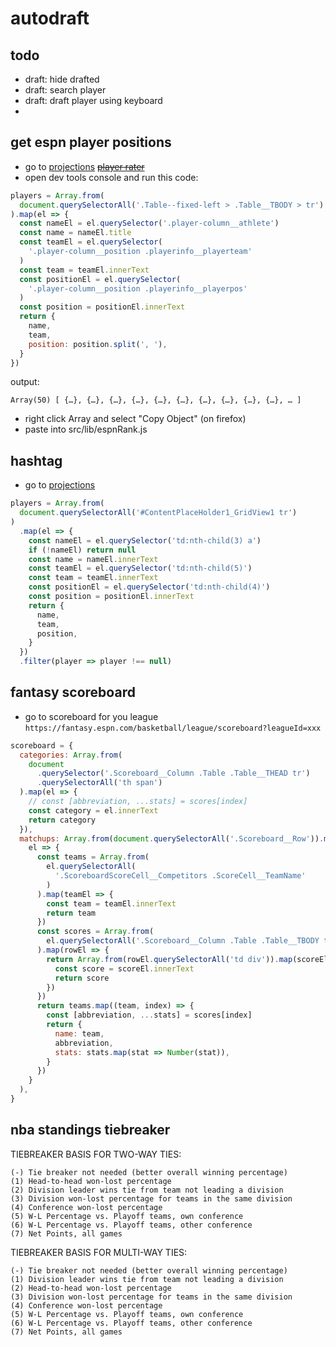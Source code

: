 # autodraft

## todo

- draft: hide drafted
- draft: search player
- draft: draft player using keyboard
-

## get espn player positions

- go to [projections](https://fantasy.espn.com/basketball/players/projections) ~~[player rater](https://fantasy.espn.com/basketball/playerrater)~~
- open dev tools console and run this code:

```javascript
players = Array.from(
  document.querySelectorAll('.Table--fixed-left > .Table__TBODY > tr')
).map(el => {
  const nameEl = el.querySelector('.player-column__athlete')
  const name = nameEl.title
  const teamEl = el.querySelector(
    '.player-column__position .playerinfo__playerteam'
  )
  const team = teamEl.innerText
  const positionEl = el.querySelector(
    '.player-column__position .playerinfo__playerpos'
  )
  const position = positionEl.innerText
  return {
    name,
    team,
    position: position.split(', '),
  }
})
```

output:

```
Array(50) [ {…}, {…}, {…}, {…}, {…}, {…}, {…}, {…}, {…}, {…}, … ]
```

- right click Array and select "Copy Object" (on firefox)
- paste into src/lib/espnRank.js

## hashtag

- go to [projections](https://hashtagbasketball.com/fantasy-basketball-projections)

```javascript
players = Array.from(
  document.querySelectorAll('#ContentPlaceHolder1_GridView1 tr')
)
  .map(el => {
    const nameEl = el.querySelector('td:nth-child(3) a')
    if (!nameEl) return null
    const name = nameEl.innerText
    const teamEl = el.querySelector('td:nth-child(5)')
    const team = teamEl.innerText
    const positionEl = el.querySelector('td:nth-child(4)')
    const position = positionEl.innerText
    return {
      name,
      team,
      position,
    }
  })
  .filter(player => player !== null)
```

## fantasy scoreboard

- go to scoreboard for you league `https://fantasy.espn.com/basketball/league/scoreboard?leagueId=xxx`

```javascript
scoreboard = {
  categories: Array.from(
    document
      .querySelector('.Scoreboard__Column .Table .Table__THEAD tr')
      .querySelectorAll('th span')
  ).map(el => {
    // const [abbreviation, ...stats] = scores[index]
    const category = el.innerText
    return category
  }),
  matchups: Array.from(document.querySelectorAll('.Scoreboard__Row')).map(
    el => {
      const teams = Array.from(
        el.querySelectorAll(
          '.ScoreboardScoreCell__Competitors .ScoreCell__TeamName'
        )
      ).map(teamEl => {
        const team = teamEl.innerText
        return team
      })
      const scores = Array.from(
        el.querySelectorAll('.Scoreboard__Column .Table .Table__TBODY tr')
      ).map(rowEl => {
        return Array.from(rowEl.querySelectorAll('td div')).map(scoreEl => {
          const score = scoreEl.innerText
          return score
        })
      })
      return teams.map((team, index) => {
        const [abbreviation, ...stats] = scores[index]
        return {
          name: team,
          abbreviation,
          stats: stats.map(stat => Number(stat)),
        }
      })
    }
  ),
}
```

## nba standings tiebreaker

TIEBREAKER BASIS FOR TWO-WAY TIES:

    (-) Tie breaker not needed (better overall winning percentage)
    (1) Head-to-head won-lost percentage
    (2) Division leader wins tie from team not leading a division
    (3) Division won-lost percentage for teams in the same division
    (4) Conference won-lost percentage
    (5) W-L Percentage vs. Playoff teams, own conference
    (6) W-L Percentage vs. Playoff teams, other conference
    (7) Net Points, all games

TIEBREAKER BASIS FOR MULTI-WAY TIES:

    (-) Tie breaker not needed (better overall winning percentage)
    (1) Division leader wins tie from team not leading a division
    (2) Head-to-head won-lost percentage
    (3) Division won-lost percentage for teams in the same division
    (4) Conference won-lost percentage
    (5) W-L Percentage vs. Playoff teams, own conference
    (6) W-L Percentage vs. Playoff teams, other conference
    (7) Net Points, all games
